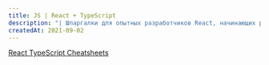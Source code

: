 ```yaml
---
title: JS | React + TypeScript
description: "| Шпаргалки для опытных разработчиков React, начинающих работать с TypeScript"
createdAt: 2021-09-02
---
```


[React TypeScript Cheatsheets](https://react-typescript-cheatsheet.netlify.app/)
